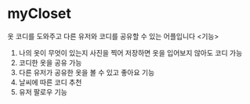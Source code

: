 # myCloset

옷 코디를 도와주고 다른 유저와 코디를 공유할 수 있는 어플입니다
<기능>
1. 나의 옷이 무엇이 있는지 사진을 찍어 저장하면 옷을 입어보지 않아도 코디 가능
2. 코디한 옷을 공유 가능
3. 다른 유저가 공유한 옷을 볼 수 있고 좋아요 기능
4. 날씨에 따른 코디 추천
5. 유저 팔로우 기능
